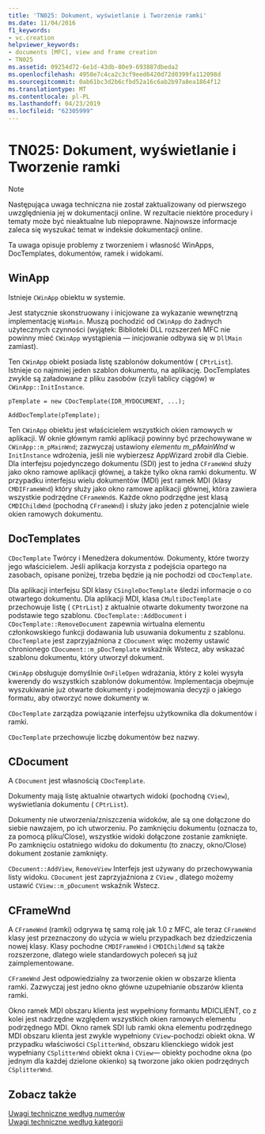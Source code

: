 ```yaml
---
title: 'TN025: Dokument, wyświetlanie i Tworzenie ramki'
ms.date: 11/04/2016
f1_keywords:
- vc.creation
helpviewer_keywords:
- documents [MFC], view and frame creation
- TN025
ms.assetid: 09254d72-6e1d-43db-80e9-693887dbeda2
ms.openlocfilehash: 4958e7c4ca2c3cf9eed6420d72d0399fa112098d
ms.sourcegitcommit: 0ab61bc3d2b6cfbd52a16c6ab2b97a8ea1864f12
ms.translationtype: MT
ms.contentlocale: pl-PL
ms.lasthandoff: 04/23/2019
ms.locfileid: "62305999"
---
```

# <a name="tn025-document-view-and-frame-creation"></a>TN025: Dokument, wyświetlanie i Tworzenie ramki

> [!NOTE]
>  Następująca uwaga techniczna nie został zaktualizowany od pierwszego uwzględnienia jej w dokumentacji online. W rezultacie niektóre procedury i tematy może być nieaktualne lub niepoprawne. Najnowsze informacje zaleca się wyszukać temat w indeksie dokumentacji online.

Ta uwaga opisuje problemy z tworzeniem i własność WinApps, DocTemplates, dokumentów, ramek i widokami.

## <a name="winapp"></a>WinApp

Istnieje `CWinApp` obiektu w systemie.

Jest statycznie skonstruowany i inicjowane za wykazanie wewnętrzną implementację `WinMain`. Muszą pochodzić od `CWinApp` do żadnych użytecznych czynności (wyjątek: Biblioteki DLL rozszerzeń MFC nie powinny mieć `CWinApp` wystąpienia — inicjowanie odbywa się w `DllMain` zamiast).

Ten `CWinApp` obiekt posiada listę szablonów dokumentów ( `CPtrList`). Istnieje co najmniej jeden szablon dokumentu, na aplikację. DocTemplates zwykle są załadowane z pliku zasobów (czyli tablicy ciągów) w `CWinApp::InitInstance`.

```
pTemplate = new CDocTemplate(IDR_MYDOCUMENT, ...);

AddDocTemplate(pTemplate);
```

Ten `CWinApp` obiektu jest właścicielem wszystkich okien ramowych w aplikacji. W oknie głównym ramki aplikacji powinny być przechowywane w `CWinApp::m_pMainWnd`; zazwyczaj ustawiony *elementu m_pMainWnd* w `InitInstance` wdrożenia, jeśli nie wybierzesz AppWizard zrobił dla Ciebie. Dla interfejsu pojedynczego dokumentu (SDI) jest to jedna `CFrameWnd` służy jako okno ramowe aplikacji głównej, a także tylko okna ramki dokumentu. W przypadku interfejsu wielu dokumentów (MDI) jest ramek MDI (klasy `CMDIFrameWnd`) który służy jako okno ramowe aplikacji głównej, która zawiera wszystkie podrzędne `CFrameWnd`s. Każde okno podrzędne jest klasą `CMDIChildWnd` (pochodną `CFrameWnd`) i służy jako jeden z potencjalnie wiele okien ramowych dokumentu.

## <a name="doctemplates"></a>DocTemplates

`CDocTemplate` Twórcy i Menedżera dokumentów. Dokumenty, które tworzy jego właścicielem. Jeśli aplikacja korzysta z podejścia opartego na zasobach, opisane poniżej, trzeba będzie ją nie pochodzi od `CDocTemplate`.

Dla aplikacji interfejsu SDI klasy `CSingleDocTemplate` śledzi informacje o co otwartego dokumentu. Dla aplikacji MDI, klasa `CMultiDocTemplate` przechowuje listę ( `CPtrList`) z aktualnie otwarte dokumenty tworzone na podstawie tego szablonu. `CDocTemplate::AddDocument` i `CDocTemplate::RemoveDocument` zapewnia wirtualna elementu członkowskiego funkcji dodawania lub usuwania dokumentu z szablonu. `CDocTemplate` jest zaprzyjaźniona z `CDocument` więc możemy ustawić chronionego `CDocument::m_pDocTemplate` wskaźnik Wstecz, aby wskazać szablonu dokumentu, który utworzył dokument.

`CWinApp` obsługuje domyślnie `OnFileOpen` wdrażania, który z kolei wysyła kwerendy do wszystkich szablonów dokumentów. Implementacja obejmuje wyszukiwanie już otwarte dokumenty i podejmowania decyzji o jakiego formatu, aby otworzyć nowe dokumenty w.

`CDocTemplate` zarządza powiązanie interfejsu użytkownika dla dokumentów i ramki.

`CDocTemplate` przechowuje liczbę dokumentów bez nazwy.

## <a name="cdocument"></a>CDocument

A `CDocument` jest własnością `CDocTemplate`.

Dokumenty mają listę aktualnie otwartych widoki (pochodną `CView`), wyświetlania dokumentu ( `CPtrList`).

Dokumenty nie utworzenia/zniszczenia widoków, ale są one dołączone do siebie nawzajem, po ich utworzeniu. Po zamknięciu dokumentu (oznacza to, za pomocą pliku/Close), wszystkie widoki dołączone zostanie zamknięte. Po zamknięciu ostatniego widoku do dokumentu (to znaczy, okno/Close) dokument zostanie zamknięty.

`CDocument::AddView`, `RemoveView` Interfejs jest używany do przechowywania listy widoku. `CDocument` jest zaprzyjaźniona z `CView` , dlatego możemy ustawić `CView::m_pDocument` wskaźnik Wstecz.

## <a name="cframewnd"></a>CFrameWnd

A `CFrameWnd` (ramki) odgrywa tę samą rolę jak 1.0 z MFC, ale teraz `CFrameWnd` klasy jest przeznaczony do użycia w wielu przypadkach bez dziedziczenia nowej klasy. Klasy pochodne `CMDIFrameWnd` i `CMDIChildWnd` są także rozszerzone, dlatego wiele standardowych poleceń są już zaimplementowane.

`CFrameWnd` Jest odpowiedzialny za tworzenie okien w obszarze klienta ramki. Zazwyczaj jest jedno okno główne uzupełnianie obszarów klienta ramki.

Okno ramek MDI obszaru klienta jest wypełniony formantu MDICLIENT, co z kolei jest nadrzędne względem wszystkich okien ramowych elementu podrzędnego MDI. Okno ramek SDI lub ramki okna elementu podrzędnego MDI obszaru klienta jest zwykle wypełniony `CView`-pochodzi obiekt okna. W przypadku właściwości `CSplitterWnd`, obszaru klienckiego widok jest wypełniany `CSplitterWnd` obiekt okna i `CView`— obiekty pochodne okna (po jednym dla każdej dzielone okienko) są tworzone jako okien podrzędnych `CSplitterWnd`.

## <a name="see-also"></a>Zobacz także

[Uwagi techniczne według numerów](../mfc/technical-notes-by-number.md)<br/>
[Uwagi techniczne według kategorii](../mfc/technical-notes-by-category.md)

